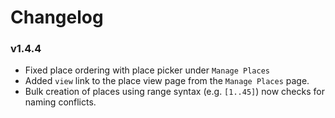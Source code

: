 Changelog
=========

### v1.4.4
* Fixed place ordering with place picker under `Manage Places`
* Added `view` link to the place view page from the `Manage Places` page.
* Bulk creation of places using range syntax (e.g. `[1..45]`) now checks for naming conflicts.
